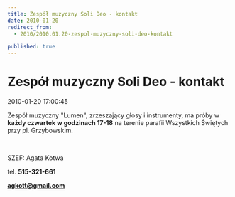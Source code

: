 ```yaml
---
title: Zespół muzyczny Soli Deo - kontakt
date: 2010-01-20
redirect_from: 
  - 2010/2010.01.20-zespol-muzyczny-soli-deo-kontakt

published: true
---
```




# Zespół muzyczny Soli Deo - kontakt

<time>2010-01-20 17:00:45</time>


Zespół muzyczny "Lumen", zrzeszający głosy i instrumenty, ma próby w **każdy czwartek w godzinach 17-18** na terenie parafii Wszystkich Świętych przy pl. Grzybowskim.


 


SZEF: Agata Kotwa


tel. **515-321-661**


**agkott@gmail.com**


 



<!--{{json:{"created_date":"2010-01-20 17:00:45","publish_down":"0000-00-00 00:00:00","id":"70"}}}-->